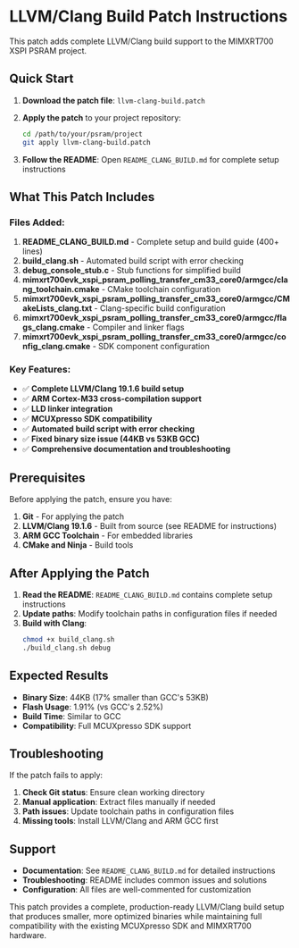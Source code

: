 # LLVM/Clang Build Patch Instructions

This patch adds complete LLVM/Clang build support to the MIMXRT700 XSPI PSRAM project.

## Quick Start

1. **Download the patch file**: `llvm-clang-build.patch`

2. **Apply the patch** to your project repository:
   ```bash
   cd /path/to/your/psram/project
   git apply llvm-clang-build.patch
   ```

3. **Follow the README**: Open `README_CLANG_BUILD.md` for complete setup instructions

## What This Patch Includes

### Files Added:

1. **README_CLANG_BUILD.md** - Complete setup and build guide (400+ lines)
2. **build_clang.sh** - Automated build script with error checking
3. **debug_console_stub.c** - Stub functions for simplified build
4. **mimxrt700evk_xspi_psram_polling_transfer_cm33_core0/armgcc/clang_toolchain.cmake** - CMake toolchain configuration
5. **mimxrt700evk_xspi_psram_polling_transfer_cm33_core0/armgcc/CMakeLists_clang.txt** - Clang-specific build configuration
6. **mimxrt700evk_xspi_psram_polling_transfer_cm33_core0/armgcc/flags_clang.cmake** - Compiler and linker flags
7. **mimxrt700evk_xspi_psram_polling_transfer_cm33_core0/armgcc/config_clang.cmake** - SDK component configuration

### Key Features:

- ✅ **Complete LLVM/Clang 19.1.6 build setup**
- ✅ **ARM Cortex-M33 cross-compilation support**
- ✅ **LLD linker integration**
- ✅ **MCUXpresso SDK compatibility**
- ✅ **Automated build script with error checking**
- ✅ **Fixed binary size issue (44KB vs 53KB GCC)**
- ✅ **Comprehensive documentation and troubleshooting**

## Prerequisites

Before applying the patch, ensure you have:

1. **Git** - For applying the patch
2. **LLVM/Clang 19.1.6** - Built from source (see README for instructions)
3. **ARM GCC Toolchain** - For embedded libraries
4. **CMake and Ninja** - Build tools

## After Applying the Patch

1. **Read the README**: `README_CLANG_BUILD.md` contains complete setup instructions
2. **Update paths**: Modify toolchain paths in configuration files if needed
3. **Build with Clang**:
   ```bash
   chmod +x build_clang.sh
   ./build_clang.sh debug
   ```

## Expected Results

- **Binary Size**: 44KB (17% smaller than GCC's 53KB)
- **Flash Usage**: 1.91% (vs GCC's 2.52%)
- **Build Time**: Similar to GCC
- **Compatibility**: Full MCUXpresso SDK support

## Troubleshooting

If the patch fails to apply:

1. **Check Git status**: Ensure clean working directory
2. **Manual application**: Extract files manually if needed
3. **Path issues**: Update toolchain paths in configuration files
4. **Missing tools**: Install LLVM/Clang and ARM GCC first

## Support

- **Documentation**: See `README_CLANG_BUILD.md` for detailed instructions
- **Troubleshooting**: README includes common issues and solutions
- **Configuration**: All files are well-commented for customization

This patch provides a complete, production-ready LLVM/Clang build setup that produces smaller, more optimized binaries while maintaining full compatibility with the existing MCUXpresso SDK and MIMXRT700 hardware.
